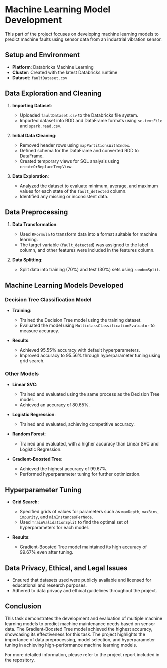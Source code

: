 # Machine Learning Model Development

This part of the project focuses on developing machine learning models to predict machine faults using sensor data from an industrial vibration sensor.

## Setup and Environment

- **Platform**: Databricks Machine Learning
- **Cluster**: Created with the latest Databricks runtime
- **Dataset**: `faultDataset.csv`

## Data Exploration and Cleaning

1. **Importing Dataset**: 
    - Uploaded `faultDataset.csv` to the Databricks file system.
    - Imported dataset into RDD and DataFrame formats using `sc.textFile` and `spark.read.csv`.

2. **Initial Data Cleaning**: 
    - Removed header rows using `mapPartitionsWithIndex`.
    - Defined schema for the DataFrame and converted RDD to DataFrame.
    - Created temporary views for SQL analysis using `createOrReplaceTempView`.

3. **Data Exploration**: 
    - Analyzed the dataset to evaluate minimum, average, and maximum values for each state of the `fault_detected` column.
    - Identified any missing or inconsistent data.

## Data Preprocessing

1. **Data Transformation**:
    - Used `RFormula` to transform data into a format suitable for machine learning.
    - The target variable (`fault_detected`) was assigned to the label column, and other features were included in the features column.

2. **Data Splitting**:
    - Split data into training (70%) and test (30%) sets using `randomSplit`.

## Machine Learning Models Developed

### Decision Tree Classification Model

- **Training**:
    - Trained the Decision Tree model using the training dataset.
    - Evaluated the model using `MulticlassClassificationEvaluator` to measure accuracy.

- **Results**:
    - Achieved 95.55% accuracy with default hyperparameters.
    - Improved accuracy to 95.56% through hyperparameter tuning using grid search.

### Other Models

- **Linear SVC**:
    - Trained and evaluated using the same process as the Decision Tree model.
    - Achieved an accuracy of 80.65%.

- **Logistic Regression**:
    - Trained and evaluated, achieving competitive accuracy.

- **Random Forest**:
    - Trained and evaluated, with a higher accuracy than Linear SVC and Logistic Regression.

- **Gradient-Boosted Tree**:
    - Achieved the highest accuracy of 99.67%.
    - Performed hyperparameter tuning for further optimization.

## Hyperparameter Tuning

- **Grid Search**:
    - Specified grids of values for parameters such as `maxDepth`, `maxBins`, `impurity`, and `minInstancesPerNode`.
    - Used `TrainValidationSplit` to find the optimal set of hyperparameters for each model.

- **Results**:
    - Gradient-Boosted Tree model maintained its high accuracy of 99.67% even after tuning.

## Data Privacy, Ethical, and Legal Issues

- Ensured that datasets used were publicly available and licensed for educational and research purposes.
- Adhered to data privacy and ethical guidelines throughout the project.

## Conclusion

This task demonstrates the development and evaluation of multiple machine learning models to predict machine maintenance needs based on sensor data. The Gradient-Boosted Tree model achieved the highest accuracy, showcasing its effectiveness for this task. The project highlights the importance of data preprocessing, model selection, and hyperparameter tuning in achieving high-performance machine learning models.

For more detailed information, please refer to the project report included in the repository.
